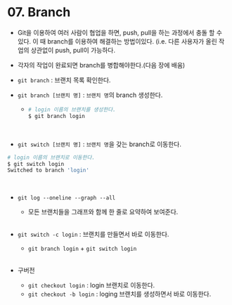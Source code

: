 # 07. Branch

- Git을 이용하여 여러 사람이 협업을 하면, push, pull을 하는 과정에서 충돌 할 수 있다. 이 때 branch를 이용하여 해결하는 방법이있다. (i.e. 다른 사용자가 올린 작업의 상관없이 push, pull이 가능하다.

- 각자의 작업이 완료되면 branch를 병합해야한다.(다음 장에 배움)

- `git branch` : 브랜치 목록 확인한다.

- `git branch [브랜치 명]` : `브랜치 명`의 branch 생성한다.

  - ```bash
    # login 이름의 브랜치를 생성한다.
    $ git branch login
    ```

  <br>

-  `git switch [브랜치 명]` : `브랜치 명`을 갖는 branch로 이동한다.

  ```bash
  # login 이름의 브랜치로 이동한다.
  $ git switch login
  Switched to branch 'login'
  ```

<br>

- `git log --oneline --graph --all` 

  - 모든 브랜치들을 그래프와 함께 한 줄로 요약하여 보여준다. 

  <br>

- `git switch -c login` : 브랜치를 만들면서 바로 이동한다.

  - `git branch login` + `git switch login`

  <br>

- 구버전

  - `git checkout login` : login 브랜치로 이동한다.
  - `git checkout -b login` : loging 브랜치를 생성하면서 바로 이동한다.